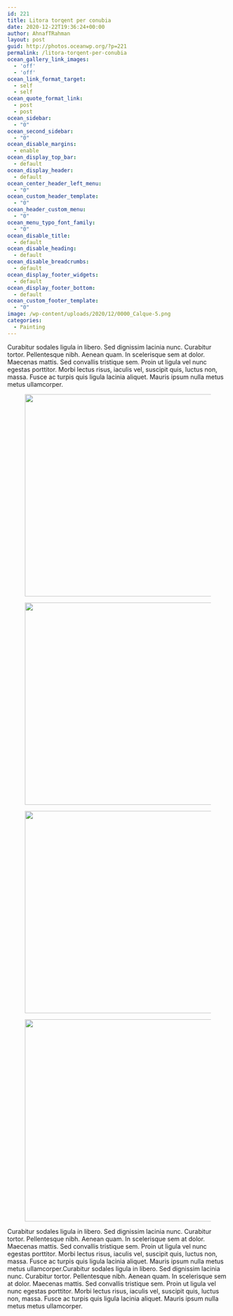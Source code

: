 ```yaml
---
id: 221
title: Litora torqent per conubia
date: 2020-12-22T19:36:24+00:00
author: AhnafTRahman
layout: post
guid: http://photos.oceanwp.org/?p=221
permalink: /litora-torqent-per-conubia
ocean_gallery_link_images:
  - 'off'
  - 'off'
ocean_link_format_target:
  - self
  - self
ocean_quote_format_link:
  - post
  - post
ocean_sidebar:
  - "0"
ocean_second_sidebar:
  - "0"
ocean_disable_margins:
  - enable
ocean_display_top_bar:
  - default
ocean_display_header:
  - default
ocean_center_header_left_menu:
  - "0"
ocean_custom_header_template:
  - "0"
ocean_header_custom_menu:
  - "0"
ocean_menu_typo_font_family:
  - "0"
ocean_disable_title:
  - default
ocean_disable_heading:
  - default
ocean_disable_breadcrumbs:
  - default
ocean_display_footer_widgets:
  - default
ocean_display_footer_bottom:
  - default
ocean_custom_footer_template:
  - "0"
image: /wp-content/uploads/2020/12/0000_Calque-5.png
categories:
  - Painting
---
```

Curabitur sodales ligula in libero. Sed dignissim lacinia nunc. Curabitur tortor. Pellentesque nibh. Aenean quam. In scelerisque sem at dolor. Maecenas mattis. Sed convallis tristique sem. Proin ut ligula vel nunc egestas porttitor. Morbi lectus risus, iaculis vel, suscipit quis, luctus non, massa. Fusce ac turpis quis ligula lacinia aliquet. Mauris ipsum nulla metus metus ullamcorper.<figure class="gallery-item"> 

<a data-elementor-open-lightbox="yes" data-elementor-lightbox-slideshow="dibq3xx" data-elementor-lightbox-title="_0000_Calque-5" href="http://tazwar.com/wp-content/uploads/2020/12/0000_Calque-5.png"><img width="768" height="461" src="http://tazwar.com/wp-content/uploads/2020/12/0000_Calque-5-768x461.png" alt="" loading="lazy" srcset="https://photos.oceanwp.org/wp-content/uploads/2020/12/0000_Calque-5-768x461.png 768w, https://photos.oceanwp.org/wp-content/uploads/2020/12/0000_Calque-5-300x180.png 300w, https://photos.oceanwp.org/wp-content/uploads/2020/12/0000_Calque-5.png 1000w" sizes="(max-width: 768px) 100vw, 768px" /></a></figure> <figure class="gallery-item"> <a data-elementor-open-lightbox="yes" data-elementor-lightbox-slideshow="dibq3xx" data-elementor-lightbox-title="_0001_Calque-4" href="http://tazwar.com/wp-content/uploads/2020/12/0001_Calque-4.png"><img width="768" height="461" src="http://tazwar.com/wp-content/uploads/2020/12/0001_Calque-4-768x461.png" alt="" loading="lazy" srcset="https://photos.oceanwp.org/wp-content/uploads/2020/12/0001_Calque-4-768x461.png 768w, https://photos.oceanwp.org/wp-content/uploads/2020/12/0001_Calque-4-300x180.png 300w, https://photos.oceanwp.org/wp-content/uploads/2020/12/0001_Calque-4.png 1000w" sizes="(max-width: 768px) 100vw, 768px" /></a></figure> <figure class="gallery-item"> <a data-elementor-open-lightbox="yes" data-elementor-lightbox-slideshow="dibq3xx" data-elementor-lightbox-title="_0002_Calque-3" href="http://tazwar.com/wp-content/uploads/2020/12/0002_Calque-3.png"><img width="768" height="461" src="http://tazwar.com/wp-content/uploads/2020/12/0002_Calque-3-768x461.png" alt="" loading="lazy" srcset="https://photos.oceanwp.org/wp-content/uploads/2020/12/0002_Calque-3-768x461.png 768w, https://photos.oceanwp.org/wp-content/uploads/2020/12/0002_Calque-3-300x180.png 300w, https://photos.oceanwp.org/wp-content/uploads/2020/12/0002_Calque-3.png 1000w" sizes="(max-width: 768px) 100vw, 768px" /></a></figure> <figure class="gallery-item"> <a data-elementor-open-lightbox="yes" data-elementor-lightbox-slideshow="dibq3xx" data-elementor-lightbox-title="_0003_Calque-2" href="http://tazwar.com/wp-content/uploads/2020/12/0003_Calque-2.png"><img width="768" height="461" src="http://tazwar.com/wp-content/uploads/2020/12/0003_Calque-2-768x461.png" alt="" loading="lazy" srcset="https://photos.oceanwp.org/wp-content/uploads/2020/12/0003_Calque-2-768x461.png 768w, https://photos.oceanwp.org/wp-content/uploads/2020/12/0003_Calque-2-300x180.png 300w, https://photos.oceanwp.org/wp-content/uploads/2020/12/0003_Calque-2.png 1000w" sizes="(max-width: 768px) 100vw, 768px" /></a></figure> 

Curabitur sodales ligula in libero. Sed dignissim lacinia nunc. Curabitur tortor. Pellentesque nibh. Aenean quam. In scelerisque sem at dolor. Maecenas mattis. Sed convallis tristique sem. Proin ut ligula vel nunc egestas porttitor. Morbi lectus risus, iaculis vel, suscipit quis, luctus non, massa. Fusce ac turpis quis ligula lacinia aliquet. Mauris ipsum nulla metus metus ullamcorper.Curabitur sodales ligula in libero. Sed dignissim lacinia nunc. Curabitur tortor. Pellentesque nibh. Aenean quam. In scelerisque sem at dolor. Maecenas mattis. Sed convallis tristique sem. Proin ut ligula vel nunc egestas porttitor. Morbi lectus risus, iaculis vel, suscipit quis, luctus non, massa. Fusce ac turpis quis ligula lacinia aliquet. Mauris ipsum nulla metus metus ullamcorper.